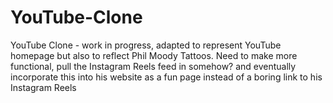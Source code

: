 # YouTube-Clone

YouTube Clone - work in progress, adapted to represent YouTube homepage but also to reflect Phil Moody Tattoos. Need to make more functional, pull the Instagram Reels feed in somehow? and eventually incorporate this into his website as a fun page instead of a boring link to his Instagram Reels
